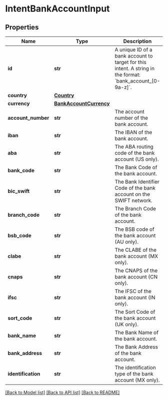 # IntentBankAccountInput

## Properties
Name | Type | Description | Notes
------------ | ------------- | ------------- | -------------
**id** | **str** | A unique ID of a bank account to target for this intent.  A string in the format: &#x60;bank_account_[0-9a-z]&#x60;. | [optional] 
**country** | [**Country**](Country.md) |  | [optional] 
**currency** | [**BankAccountCurrency**](BankAccountCurrency.md) |  | [optional] 
**account_number** | **str** | The account number of the bank account. | [optional] 
**iban** | **str** | The IBAN of the bank account. | [optional] 
**aba** | **str** | The ABA routing code of the bank account (US only). | [optional] 
**bank_code** | **str** | The Bank Code of the bank account. | [optional] 
**bic_swift** | **str** | The Bank Identifier Code of the bank account on the SWIFT network. | [optional] 
**branch_code** | **str** | The Branch Code of the bank account. | [optional] 
**bsb_code** | **str** | The BSB code of the bank account (AU only). | [optional] 
**clabe** | **str** | The CLABE of the bank account (MX only). | [optional] 
**cnaps** | **str** | The CNAPS of the bank account (CN only). | [optional] 
**ifsc** | **str** | The IFSC of the bank account (IN only). | [optional] 
**sort_code** | **str** | The Sort Code of the bank account (UK only). | [optional] 
**bank_name** | **str** | The Bank Name of the bank account. | [optional] 
**bank_address** | **str** | The Bank Address of the bank account. | [optional] 
**identification** | **str** | The identification type of the bank account (MX only). | [optional] 

[[Back to Model list]](../README.md#documentation-for-models) [[Back to API list]](../README.md#documentation-for-api-endpoints) [[Back to README]](../README.md)

